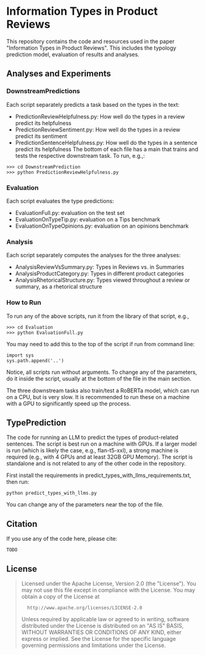 # Information Types in Product Reviews
This repository contains the code and resources used in the paper "Information Types in Product Reviews". This includes the typology prediction model, evaluation of results and analyses. 

## Analyses and Experiments

### DownstreamPredictions
Each script separately predicts a task based on the types in the text:
* PredictionReviewHelpfulness.py: How well do the types in a review predict its helpfulness
* PredictionReviewSentiment.py: How well do the types in a review predict its sentiment
* PredictionSentenceHelpfulness.py: How well do the types in a sentence predict its helpfulness
The bottom of each file has a main that trains and tests the respective downstream task.
To run, e.g.,:
```
>>> cd DownstreamPrediction
>>> python PredictionReviewHelpfulness.py
```

### Evaluation
Each script evaluates the type predictions:
* EvaluationFull.py: evaluation on the test set
* EvaluationOnTypeTip.py: evaluation on a Tips benchmark
* EvaluationOnTypeOpinions.py: evaluation on an opinions benchmark

### Analysis
Each script separately computes the analyses for the three analyses:
* AnalysisReviewVsSummary.py: Types in Reviews vs. in Summaries
* AnalysisProductCategory.py: Types in different product categories
* AnalysisRhetoricalStructure.py: Types viewed throughout a review or summary, as a rhetorical structure

### How to Run
To run any of the above scripts, run it from the library of that script, e.g.,
```
>>> cd Evaluation
>>> python EvaluationFull.py
```

You may need to add this to the top of the script if run from command line:
```
import sys
sys.path.append('..')
```

Notice, all scripts run without arguments. To change any of the parameters, do it inside the script, usually at the
bottom of the file in the main section.

The three downstream tasks also train/test a RoBERTa model, which can run on a CPU, but is very slow. It is recommended
to run these on a machine with a GPU to significantly speed up the process.

## TypePrediction
The code for running an LLM to predict the types of product-related sentences.
The script is best run on a machine with GPUs. If a larger model is run (which is likely the case, e.g., flan-t5-xxl), a strong machine is required (e.g., with 4 GPUs and at least 32GB GPU Memory).
The script is standalone and is not related to any of the other code in the repository.

First install the requirements in predict_types_with_llms_requirements.txt, then run:
```
python predict_types_with_llms.py
```
You can change any of the parameters near the top of the file.

## Citation
If you use any of the code here, please cite: 
```
TODO
```

## License

>   Licensed under the Apache License, Version 2.0 (the "License").
>   You may not use this file except in compliance with the License.
>   You may obtain a copy of the License at
>   
>       http://www.apache.org/licenses/LICENSE-2.0
>   
>   Unless required by applicable law or agreed to in writing, software
>   distributed under the License is distributed on an "AS IS" BASIS,
>   WITHOUT WARRANTIES OR CONDITIONS OF ANY KIND, either express or implied.
>   See the License for the specific language governing permissions and
>   limitations under the License.